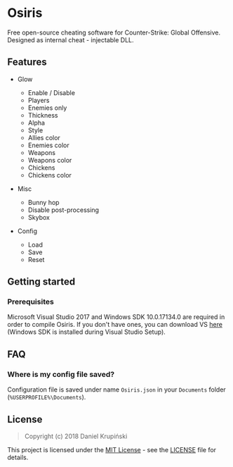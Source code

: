 # Osiris

Free open-source cheating software for Counter-Strike: Global Offensive. Designed as internal cheat - injectable DLL.

## Features

* Glow
    * Enable / Disable
    * Players
    * Enemies only
    * Thickness
    * Alpha
    * Style
    * Allies color
    * Enemies color
    * Weapons
    * Weapons color
    * Chickens
    * Chickens color

* Misc
    * Bunny hop
    * Disable post-processing
    * Skybox

* Config
    * Load
    * Save
    * Reset

## Getting started

### Prerequisites
Microsoft Visual Studio 2017 and Windows SDK 10.0.17134.0 are required in order to compile Osiris. If you don't have ones, you can download VS [here](https://visualstudio.microsoft.com/) (Windows SDK is installed during Visual Studio Setup).

## FAQ

### Where is my config file saved?
Configuration file is saved under name `Osiris.json` in your `Documents` folder (`%USERPROFILE%\Documents`).

## License

> Copyright (c) 2018 Daniel Krupiński

This project is licensed under the [MIT License](https://opensource.org/licenses/mit-license.php) - see the [LICENSE](LICENSE) file for details.
